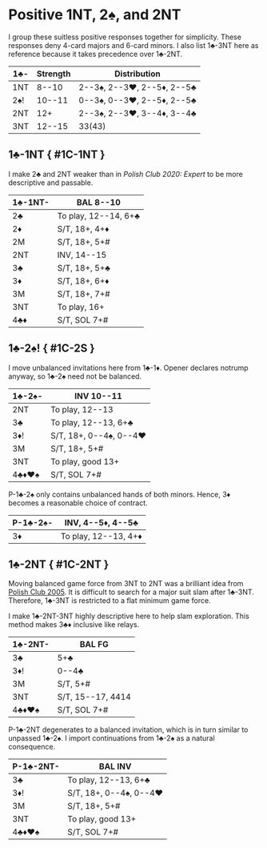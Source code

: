 # Positive 1NT, 2♠, and 2NT

I group these suitless positive responses together for simplicity. These
responses deny 4-card majors and 6-card minors.  I also list 1♣-3NT here as
reference because it takes precedence over 1♣-2NT.

| 1♣- | Strength | Distribution |
|-----|----------|--------------|
| 1NT |  8--10   | 2--3♠, 2--3♥, 2--5♦, 2--5♣
| 2♠! | 10--11   | 0--3♠, 0--3♥, 2--5♦, 2--5♣
| 2NT | 12+      | 2--3♠, 2--3♥, 3--4♦, 3--4♣
| 3NT | 12--15   | 33(43)

## 1♣-1NT { #1C-1NT }

I make 2♣ and 2NT weaker than in *Polish Club 2020: Expert* to be more
descriptive and passable.

| 1♣-1NT- | BAL 8--10 |
|---------|-----------|
| 2♣      | To play, 12--14, 6+♣
| 2♦      | S/T, 18+, 4+♦
| 2M      | S/T, 18+, 5+#
| 2NT     | INV, 14--15
| 3♣      | S/T, 18+, 5+♣
| 3♦      | S/T, 18+, 6+♦
| 3M      | S/T, 18+, 7+#
| 3NT     | To play, 16+
| 4♣♦     | S/T, SOL 7+#

## 1♣-2♠! { #1C-2S }

I move unbalanced invitations here from 1♣-1♦.  Opener declares notrump anyway,
so 1♣-2♠ need not be balanced.

| 1♣-2♠- | INV 10--11 |
|--------|------------|
| 2NT    | To play, 12--13
| 3♣     | To play, 12--13, 6+♣
| 3♦!    | S/T, 18+, 0--4♠, 0--4♥
| 3M     | S/T, 18+, 5+#
| 3NT    | To play, good 13+
| 4♣♦♥♠  | S/T, SOL 7+#

P-1♣-2♠ only contains unbalanced hands of both minors.  Hence, 3♦ becomes a
reasonable choice of contract.

| P-1♣-2♠- | INV, 4--5♦, 4--5♣ |
|----------|-------------------|
| 3♦       | To play, 12--13, 4+♦

## 1♣-2NT { #1C-2NT }

Moving balanced game force from 3NT to 2NT was a brilliant idea from
[Polish Club 2005][wj05].  It is difficult to search for a major suit slam after
1♣-3NT.  Therefore, 1♣-3NT is restricted to a flat minimum game force.

[wj05]: https://bridgewithdan.com/wp-content/uploads/2019/07/WJ2005webpage.htm

I make 1♣-2NT-3NT highly descriptive here to help slam exploration.  This method
makes 3♣♦ inclusive like relays.

| 1♣-2NT- | BAL FG |
|---------|--------|
| 3♣      | 5+♣
| 3♦!     | 0--4♣
| 3M      | S/T, 5+#
| 3NT     | S/T, 15--17, 4414
| 4♣♦♥♠   | S/T, SOL 7+#

P-1♣-2NT degenerates to a balanced invitation, which is in turn similar to
unpassed 1♣-2♠.  I import continuations from 1♣-2♠ as a natural consequence.

| P-1♣-2NT- | BAL INV |
|-----------|---------|
| 3♣        | To play, 12--13, 6+♣
| 3♦!       | S/T, 18+, 0--4♠, 0--4♥
| 3M        | S/T, 18+, 5+#
| 3NT       | To play, good 13+
| 4♣♦♥♠     | S/T, SOL 7+#